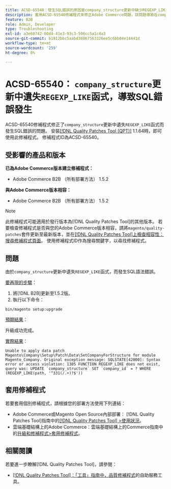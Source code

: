 ```yaml
---
title: ACSD-65540：發生SQL錯誤的原因是company_structure更新中缺少REGEXP_LIKE函式
description: 套用ACSD-65540修補程式來修正Adobe Commerce問題，該問題導致在company_structure更新中缺少REGEXP_LIKE函式而發生SQL錯誤。
feature: B2B
role: Admin, Developer
type: Troubleshooting
exl-id: a3e60742-60d4-41e3-93c3-506cc5a1c4a3
source-git-commit: b1912bbc5aabd36067563326ee5c6bb84e14441d
workflow-type: tm+mt
source-wordcount: '259'
ht-degree: 0%

---
```


# ACSD-65540： `company_structure`更新中遺失`REGEXP_LIKE`函式，導致SQL錯誤發生

ACSD-65540修補程式修正了`company_structure`更新中遺失`REGEXP_LIKE`函式而發生SQL錯誤的問題。 安裝[[!DNL Quality Patches Tool (QPT)]](/help/tools/quality-patches-tool/quality-patches-tool-to-self-serve-quality-patches.md) 1.1.64時，即可使用此修補程式。 修補程式ID為ACSD-65540。

## 受影響的產品和版本

**已為Adobe Commerce版本建立修補程式：**

* Adobe Commerce B2B （所有部署方法） 1.5.2

**與Adobe Commerce版本相容：**

* Adobe Commerce B2B （所有部署方法） 1.5.2

>[!NOTE]
>
>此修補程式可能適用於發行版本為[!DNL Quality Patches Tool]的其他版本。 若要檢查修補程式是否與您的Adobe Commerce版本相容，請將`magento/quality-patches`套件更新至最新版本，並在[[!DNL Quality Patches Tool]上檢查相容性：搜尋修補程式頁面](https://experienceleague.adobe.com/tools/commerce-quality-patches/index.html)。 使用修補程式ID作為搜尋關鍵字，以尋找修補程式。

## 問題

由於`company_structure`更新中遺失`REGEXP_LIKE`函式，而發生SQL語法錯誤。

<u>要再現的步驟</u>：

1. 將[!DNL B2B]更新至1.5.2版。
1. 執行以下命令：

```
bin/magento setup:upgrade
```

<u>預期結果</u>：

升級成功完成。

<u>實際結果</u>：

```
Unable to apply data patch Magento\Company\Setup\Patch\Data\SetCompanyForStructure for module Magento_Company. Original exception message: SQLSTATE[42000]: Syntax error or access violation: 1305 FUNCTION REGEXP_LIKE does not exist, query was: UPDATE `company_structure` SET `company_id` = ? WHERE (REGEXP_LIKE(path, '^331(/.+)?$'))
```

## 套用修補程式

若要套用個別修補程式，請根據您的部署方法使用下列連結：

* Adobe Commerce或Magento Open Source內部部署： [!DNL Quality Patches Tool]指南中的[[!DNL Quality Patches Tool] >使用狀況](/help/tools/quality-patches-tool/usage.md)。
* 雲端基礎結構上的Adobe Commerce：雲端基礎結構上的Commerce指南中的[升級和修補程式>套用修補程式](https://experienceleague.adobe.com/docs/commerce-cloud-service/user-guide/develop/upgrade/apply-patches.html)。

## 相關閱讀

若要進一步瞭解[!DNL Quality Patches Tool]，請參閱：

* [[!DNL Quality Patches Tool]：「工具」指南中，品質修補程式](/help/tools/quality-patches-tool/quality-patches-tool-to-self-serve-quality-patches.md)的自助服務工具。
